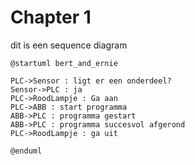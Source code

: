 # Chapter 1

dit is een sequence diagram

```plantuml
@startuml bert_and_ernie

PLC->Sensor : ligt er een onderdeel?
Sensor->PLC : ja
PLC->RoodLampje : Ga aan
PLC->ABB : start programma
ABB->PLC : programma gestart
ABB->PLC : programma succesvol afgerond
PLC->RoodLampje : ga uit

@enduml
```
